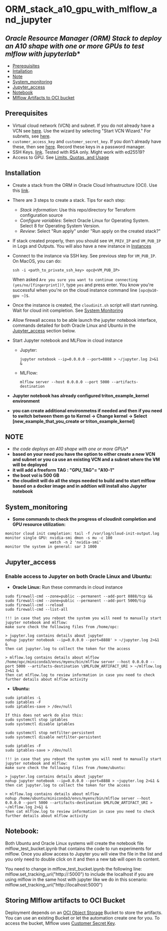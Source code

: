 # **ORM_stack_a10_gpu_with_mlflow_and_jupyter**

## **Oracle Resource Manager (ORM) Stack to deploy an A10* shape with one or more GPUs to test mlflow with jupyterlab**

- [Prerequisites](#prerequisites)
- [Intallation](#installation)
- [Note](#note)
- [System_monitoring](#system_monitoring)
- [Jupyter_access](#jupyter_access)
- [Notebook](#notebook)
- [Mlflow Artifacts to OCI bucket](#storing-mlflow-artifacts-to-oci-bucket)


## Prerequisites
- Virtual cloud network (VCN) and subnet. If you do not already have a VCN see [here](https://docs.oracle.com/en-us/iaas/Content/Network/Tasks/create_vcn.htm). Use the wizard by selecting "Start VCN Wizard." For subnets, see [here](https://docs.oracle.com/en-us/iaas/Content/Network/Tasks/create_subnet.htm).
- `customer_access_key` and `customer_secret_key`. If you don't already have these, then see [here](https://docs.oracle.com/en-us/iaas/Content/Identity/access/using-the-console.htm#create-customer-secret-key). Record these keys in a password manager.
- SSH Keys. [link](https://docs.github.com/en/authentication/connecting-to-github-with-ssh/generating-a-new-ssh-key-and-adding-it-to-the-ssh-agent#generating-a-new-ssh-key). Tested with RSA only. Might work with ed25519?
- Access to GPU. See [Limits, Quotas, and Usage](https://cloud.oracle.com/limits)

## Installation
- Create a stack from the ORM in Oracle Cloud Infrastructure (OCI). Use this [link](https://cloud.oracle.com/resourcemanager/stacks).
- There are 3 steps to create a stack. Tips for each step:
    - *Stack information*: Use this repo/directory for Terraform configuration source
    - *Configure variables*: Select Oracle Linux for Operating System. Select 8 for Operating System Version.
    - *Review*: Select "Run apply" under "Run apply on the created stack?"
- If stack created properly, then you should see `VM_PRIV_IP` and `VM_PUB_IP` in Logs and Outputs. You will also have a new instance in [Instances](https://cloud.oracle.com/compute/instances)
- Connect to the instance via SSH key. See previous step for `VM_PUB_IP`. On MacOS, you can do:

    ```
    ssh -i <path_to_private_ssh_key> opc@<VM_PUB_IP>
    ```
    When asked `Are you sure you want to continue connecting (yes/no/[fingerprint])?`, type `yes` and press enter.  You know you're successful when you're on the cloud instance command line `[opc@a10-gpu ~]$`.

- Once the instance is created, the `cloudinit.sh` script will start running. Wait for cloud init completion. See [System Monitoring](#system_monitoring)
- Allow firewall access to be able launch the jupyter notebook interface, commands detailed for both Oracle Linux and Ubuntu in the [Jupyter_access](#jupyter_access) section below.
- Start Jupyter notebook and MLFlow in cloud instance
    - Jupyter:
        ```
        jupyter notebook --ip=0.0.0.0 --port=8888 > ~/jupyter.log 2>&1 &
        ```
    - MLFlow:
        ```
        mlflow server --host 0.0.0.0 --port 5000 --artifacts-destination
        ```

- **Jupyter notebook has already configured triton_example_kernel environment**
- **you can create additional environmetns if needed and then if you need to switch between them go to Kernel -> Change kernel -> Select [new_example_that_you_create  or triton_example_kernel]**


## NOTE
- **the code deploys an A10* shape with one or more GPUs**
- **based on your need you have the option to either create a new VCN and subnet or you ca use an existing VCN and a subnet where the VM will be deployed**
- **it will add a freeform TAG : "GPU_TAG"= "A10-1"**
- **the boot vol is 500 GB**
- **the cloudinit will do all the steps needed to build and to start mlflow based on a docker image and in addtion will install also Jupyter notebook**

## System_monitoring
- **Some commands to check the progress of cloudinit completion and GPU resource utilization:**
```
monitor cloud init completion: tail -f /var/log/cloud-init-output.log
monitor single GPU: nvidia-smi dmon -s mu -c 100
                    watch -n 2 'nvidia-smi'
monitor the system in general: sar 3 1000
```
## Jupyter_access
### Enable access to Jupyter on both Oracle Linux and Ubuntu:

- **Oracle Linux:** Run these commands in cloud instance
```
sudo firewall-cmd --zone=public --permanent --add-port 8888/tcp && sudo firewall-cmd --zone=public --permanent --add-port 5000/tcp
sudo firewall-cmd --reload
sudo firewall-cmd --list-all

!!! in case that you reboot the system you will need to manually start jupyter notebook and mlflow:
make sure check the following files from /home/opc:

> jupyter.log contains details about jupyter
nohup jupyter notebook --ip=0.0.0.0 --port=8888' > ~/jupyter.log 2>&1 &
then cat jupyter.log to collect the token for the access

> mlflow.log contains details about mlflow
/home/opc/miniconda3/envs/myenv/bin/mlflow server --host 0.0.0.0 --port 5000 --artifacts-destination \$MLFLOW_ARTIFACT_URI > ~/mlflow.log 2>&1 &
then cat mlflow.log to review information in case you need to check further details about mlflow activity
```

- **Ubuntu:**
```
sudo iptables -L
sudo iptables -F
sudo iptables-save > /dev/null

If this does not work do also this:
sudo systemctl stop iptables
sudo systemctl disable iptables

sudo systemctl stop netfilter-persistent
sudo systemctl disable netfilter-persistent

sudo iptables -F
sudo iptables-save > /dev/null

!!! in case that you reboot the system you will need to manually start jupyter notebook and mlflow:
make sure check the following files from /home/ubuntu:

> jupyter.log contains details about jupyter
nohup jupyter notebook --ip=0.0.0.0 --port=8888 > ~jupyter.log 2>&1 &
then cat jupyter.log to collect the token for the access

> mlflow.log contains details about mlflow
nohup /home/ubuntu/miniconda3/envs/myenv/bin/mlflow server --host 0.0.0.0 --port 5000 --artifacts-destination $MLFLOW_ARTIFACT_URI > ~/mlflow.log 2>&1 &
then cat mlflow.log to review information in case you need to check further details about mlflow activity
```
## Notebook:
Both Ubuntu and Oracle Linux systems will create the notebook file mlflow_test_bucket.ipynb that contains the code to run experiments for mlflow. Once you allow access to Jupyter you will view the file in the list and you only need to double click on it and then a new tab will open its content.

You need to change in mlflow_test_bucket.ipynb the following line: mlflow.set_tracking_uri("http://:5000") to include the localhost if you are using mlflow in the same host with jupyter like we do in this scenario: mlflow.set_tracking_uri("http://localhost:5000")

## Storing Mlflow artifacts to OCI Bucket
Deployment depends on an [OCI Object Storage](https://docs.oracle.com/en-us/iaas/Content/Object/Concepts/objectstorageoverview.htm) Bucket to store the artifacts.
You can use an existing Bucket or let the automation create one for you.
To access the bucket, Mlflow uses [Customer Secret Key](https://docs.oracle.com/en-us/iaas/Content/Rover/IAM/User_Credentials/Secret_Keys/customer-secret-key_management.htm).
